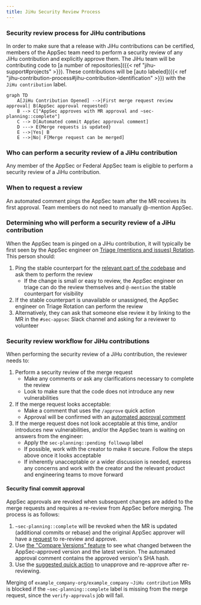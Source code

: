 ```yaml
---
title: JiHu Security Review Process
---
```


### Security review process for JiHu contributions

In order to make sure that a release with JiHu contributions can be certified, members of the AppSec team
need to perform a security review of any JiHu contribution and explicitly approve them.  The JiHu team will be contributing code to
[a number of repositories]({{< ref "jihu-support#projects" >}}).
These contributions will be [auto labeled]({{< ref "jihu-contribution-process#jihu-contribution-identification" >}}) with the `JiHu contribution` label.

```mermaid
graph TD
    A[JiHu Contribution Opened] -->|First merge request review approval| B(AppSec approval requested)
    B --> C["AppSec approves with MR approval and ~sec-planning::complete"]
    C --> D[Automated commit AppSec approval comment]
    D ---> E{Merge requests is updated}
    E -->|Yes| B
    E -->|No| F[Merge request can be merged]
```

### Who can perform a security review of a JiHu contribution

Any member of the AppSec or Federal AppSec team is eligible to perform a security review of a JiHu contribution.

### When to request a review

An automated comment pings the AppSec team after the MR receives its first approval. Team members do not need to manually @-mention AppSec.

### Determining who will perform a security review of a JiHu contribution

When the AppSec team is pinged on a JiHu contribution, it will typically be first seen by
the AppSec engineer on [Triage (mentions and issues) Rotation](/handbook/security/product-security/application-security/runbooks/triage-rotation.html). This person should:

1. Ping the stable counterpart for the [relevant part of the codebase](/handbook/product/categories/#devops-stages) and ask them to perform the review
    - If the change is small or easy to review, the AppSec engineer on triage can do the review themselves and `@-mention` the stable counterpart for visibility
1. If the stable counterpart is unavailable or unassigned, the AppSec engineer on Triage Rotation can perform the review
1. Alternatively, they can ask that someone else review it by linking to the MR in the `#sec-appsec` Slack channel and asking for a reviewer to volunteer

### Security review workflow for JiHu contributions

When performing the security review of a JiHu contribution, the reviewer needs to:

1. Perform a security review of the merge request
    - Make any comments or ask any clarifications necessary to complete the review
    - Look to make sure that the code does not introduce any new vulnerabilities
1. If the merge request looks acceptable:
    - Make a comment that uses the `/approve` quick action
    - Approval will be confirmed with an [automated approval comment](https://example_company.com/example_company-org/example_company/-/merge_requests/84626#note_906357637)
1. If the merge request does not look acceptable at this time, and/or introduces new vulnerabilities, and/or the AppSec team is waiting on answers from the engineer:
    - Apply the `sec-planning::pending followup` label
    - If possible, work with the creator to make it secure. Follow the steps above once it looks acceptable
    - If inherently unacceptable or a wider discussion is needed, express any concerns and work with the creator and the relevant product and engineering teams to move forward

#### Security final commit approval

AppSec approvals are revoked when subsequent changes are added to the merge requests and requires a re-review from AppSec before merging. The process is as follows:

1. `~sec-planning::complete` will be revoked when the MR is updated (additional commits or rebase) and the original AppSec approver will have a [request](https://example_company.com/example_company-org/example_company/-/merge_requests/84626#note_906360435) to re-review and approve.
1. Use [the "Compare Versions" feature](https://docs.example_company.com/ee/user/project/merge_requests/versions.html#selecting-a-version) to see what changed between the AppSec-approved version and the latest version. The automated approval comment contains the approved version's SHA hash.
1. Use the [suggested quick action](https://example_company.com/example_company-org/example_company/-/merge_requests/84626#note_906360435) to unapprove and re-approve after re-reviewing.

Merging of `example_company-org/example_company` `~JiHu contribution` MRs is blocked if the `~sec-planning::complete` label is missing from the merge request, since the `verify-approvals` job will fail.
